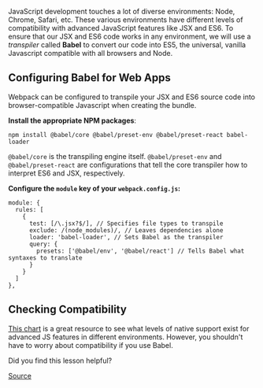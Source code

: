JavaScript development touches a lot of diverse environments: Node, Chrome, Safari, etc. These various environments have different levels of compatibility with advanced JavaScript features like JSX and ES6. To ensure that our JSX and ES6 code works in any environment, we will use a _transpiler_ called **Babel** to convert our code into ES5, the universal, vanilla Javascript compatible with all browsers and Node.

## Configuring Babel for Web Apps

Webpack can be configured to transpile your JSX and ES6 source code into browser-compatible Javascript when creating the bundle.

**Install the appropriate NPM packages**:

    npm install @babel/core @babel/preset-env @babel/preset-react babel-loader

`@babel/core` is the transpiling engine itself. `@babel/preset-env` and `@babel/preset-react` are configurations that tell the core transpiler how to interpret ES6 and JSX, respectively.

**Configure the `module` key of your `webpack.config.js`:**

    module: {
      rules: [
        {
          test: [/\.jsx?$/], // Specifies file types to transpile
          exclude: /(node_modules)/, // Leaves dependencies alone
          loader: 'babel-loader', // Sets Babel as the transpiler
          query: {
            presets: ['@babel/env', '@babel/react'] // Tells Babel what syntaxes to translate
          }
        }
      ]
    },

## Checking Compatibility

[This chart](http://kangax.github.io/compat-table/es6/) is a great resource to see what levels of native support exist for advanced JS features in different environments. However, you shouldn't have to worry about compatibility if you use Babel.

Did you find this lesson helpful?

[Source](https://open.appacademy.io/learn/full-stack-online/react/babel)
